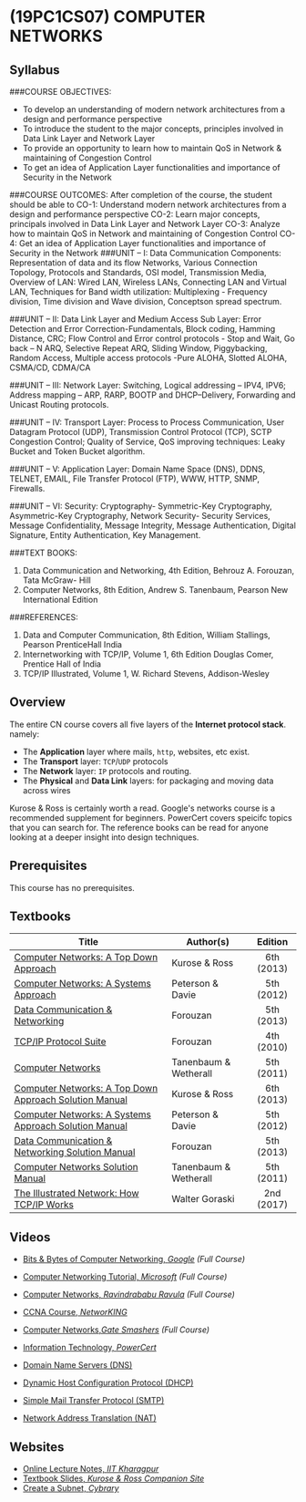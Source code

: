 # (19PC1CS07) COMPUTER NETWORKS
## Syllabus
###COURSE OBJECTIVES:
 - To develop an understanding of modern network architectures from a design and performance perspective
 - To introduce the student to the major concepts, principles involved in Data Link Layer and Network Layer
 - To provide an opportunity to learn how to maintain QoS in Network & maintaining of Congestion Control
 - To get an idea of Application Layer functionalities and importance of Security in the Network

###COURSE OUTCOMES: After completion of the course, the student should be able to
  CO-1: Understand modern network architectures from a design and performance perspective
  CO-2: Learn major concepts, principals involved in Data Link Layer and Network Layer
  CO-3: Analyze how to maintain QoS in Network and maintaining of Congestion Control
  CO-4: Get an idea of Application Layer functionalities and importance of Security in the Network
###UNIT – I:
Data Communication Components: Representation of data and its flow Networks, Various Connection Topology, Protocols and Standards, OSI model, Transmission Media, Overview of LAN: Wired LAN, Wireless LANs, Connecting LAN and Virtual LAN, Techniques for Band width utilization: Multiplexing - Frequency division, Time division and Wave division, Conceptson spread spectrum.

###UNIT – II:
Data Link Layer and Medium Access Sub Layer: Error Detection and Error Correction-Fundamentals, Block coding, Hamming Distance, CRC; Flow Control and Error control protocols - Stop and Wait, Go back – N ARQ, Selective Repeat ARQ, Sliding Window, Piggybacking, Random Access, Multiple access protocols -Pure ALOHA, Slotted ALOHA, CSMA/CD, CDMA/CA

###UNIT – III:
Network Layer: Switching, Logical addressing – IPV4, IPV6; Address mapping – ARP, RARP, BOOTP and DHCP–Delivery, Forwarding and Unicast Routing protocols.

###UNIT – IV:
Transport Layer: Process to Process Communication, User Datagram Protocol (UDP), Transmission Control Protocol (TCP), SCTP Congestion Control; Quality of Service, QoS
improving techniques: Leaky Bucket and Token Bucket algorithm.

###UNIT – V:
Application Layer: Domain Name Space (DNS), DDNS, TELNET, EMAIL, File Transfer Protocol (FTP), WWW, HTTP, SNMP, Firewalls.

###UNIT – VI:
Security: Cryptography- Symmetric-Key Cryptography, Asymmetric-Key Cryptography, Network Security- Security Services, Message Confidentiality,
Message Integrity, Message Authentication, Digital Signature, Entity Authentication, Key Management.

###TEXT BOOKS:
1. Data Communication and Networking, 4th Edition, Behrouz A. Forouzan, Tata McGraw- Hill
2. Computer Networks, 8th Edition, Andrew S. Tanenbaum, Pearson New International Edition

###REFERENCES:
1. Data and Computer Communication, 8th Edition, William Stallings, Pearson PrenticeHall India
2. Internetworking with TCP/IP, Volume 1, 6th Edition Douglas Comer, Prentice Hall of India
3. TCP/IP Illustrated, Volume 1, W. Richard Stevens, Addison-Wesley

## Overview

The entire CN course covers all five layers of the **Internet protocol stack**. namely: 
*	The **Application** layer where mails, `http`, websites, etc exist. 
*	The **Transport** layer: `TCP`/`UDP` protocols
*	The **Network** layer: `IP` protocols and routing. 
*	The **Physical** and **Data Link** layers: for packaging and moving data across wires

Kurose & Ross is certainly worth a read. Google's networks course is a recommended supplement for beginners. PowerCert covers speicifc topics that you can search for. The reference books can be read for anyone looking at a deeper insight into design techniques.

## Prerequisites

This course has no prerequisites.

## Textbooks

| Title | Author(s) | Edition |
| -------------|-------------|:-----:|
| [Computer Networks: A Top Down Approach](https://drive.google.com/open?id=1p6meleR3Eutf97yRag-McLrjv8olPTLE) | Kurose & Ross | 6th (2013) |
| [Computer Networks: A Systems Approach](https://drive.google.com/open?id=13NzfDz6FbRoHUmeL6bkQfUjUCpQyd_QA) | Peterson & Davie | 5th (2012) |
| [Data Communication & Networking](https://drive.google.com/open?id=13frawLX1gT_0JnKOiEOnSeoHp-kp9-qO) | Forouzan | 5th (2013) |
| [TCP/IP Protocol Suite](https://drive.google.com/open?id=1Usfu1MlxY2PJfYZx1NXbeXlRrMQbrvk8)| Forouzan | 4th (2010) |
| [Computer Networks](https://drive.google.com/open?id=1QKS_Za5p9vAbifwbO9Wsws2xjg5Wj4pG)| Tanenbaum & Wetherall | 5th (2011) |
| [Computer Networks: A Top Down Approach Solution Manual](https://drive.google.com/open?id=1JXNP7EmQBdI8xZHxzpm21TjzhcFwVOsS)| Kurose & Ross | 6th (2013) |
| [Computer Networks: A Systems Approach Solution Manual](https://drive.google.com/open?id=1HmJ_FGfoTFYT187ex-l0UUZ4vs7I9OOd)| Peterson & Davie | 5th (2012) |
| [Data Communication & Networking Solution Manual](https://drive.google.com/open?id=1RFxqwxCWB0gMeb9HIBZ3cJMZXspJsisz)| Forouzan | 5th (2013) |
| [Computer Networks Solution Manual](https://drive.google.com/open?id=18NnsSUl_vkjY1_EcOFIWNFVqbLql6d-q)| Tanenbaum & Wetherall | 5th (2011) |
| [The Illustrated Network: How TCP/IP Works](https://drive.google.com/open?id=1yhGt1Jvr2fx41wWDmTxEPoVZaZxufD_1)| Walter Goraski | 2nd (2017) |


## Videos

*	[Bits & Bytes of Computer Networking, *Google*](https://www.coursera.org/learn/computer-networking?specialization=google-it-support) *(Full Course)*
*	[Computer Networking Tutorial, *Microsoft*](https://www.youtube.com/watch?v=svkGASq8mNM&t=9772s) *(Full Course)*
*	[Computer Networks, *Ravindrababu Ravula*](https://www.youtube.com/watch?v=UXMIxCYZu8o&list=PLEbnTDJUr_IegfoqO4iPnPYQui46QqT0j) *(Full Course)*
*	[CCNA Course, *NetworKING*](https://www.youtube.com/watch?v=n2D1o-aM-2s&list=PLh94XVT4dq02frQRRZBHzvj2hwuhzSByN)
*	[Computer Networks,*Gate Smashers*](https://www.youtube.com/playlist?list=PLxCzCOWd7aiGFBD2-2joCpWOLUrDLvVV_) *(Full Course)*
*	[Information Technology, *PowerCert*](https://www.youtube.com/playlist?list=PL7zRJGi6nMRzHkyXpGZJg3KfRSCrF15Jg)

*	[Domain Name Servers (DNS)](https://www.youtube.com/watch?v=72snZctFFtA&t=1s)
*	[Dynamic Host Configuration Protocol (DHCP)](https://www.youtube.com/watch?v=IUOVSIKj6GU&t=1s)
*	[Simple Mail Transfer Protocol (SMTP)](https://www.youtube.com/watch?v=j7kMZD81hec&t=1s)
*	[Network Address Translation (NAT)](https://www.youtube.com/watch?v=QBqPzHEDzvo)

## Websites

*	[Online Lecture Notes, *IIT Kharagpur*](https://www.cse.iitk.ac.in/users/dheeraj/cs425//)
*	[Textbook Slides, *Kurose & Ross Companion Site*](http://www-net.cs.umass.edu/kurose-ross-ppt-6e/)
*	[Create a Subnet, *Cybrary*](https://www.cybrary.it/skill-certification-course/subnetting-certification-training-course/)
